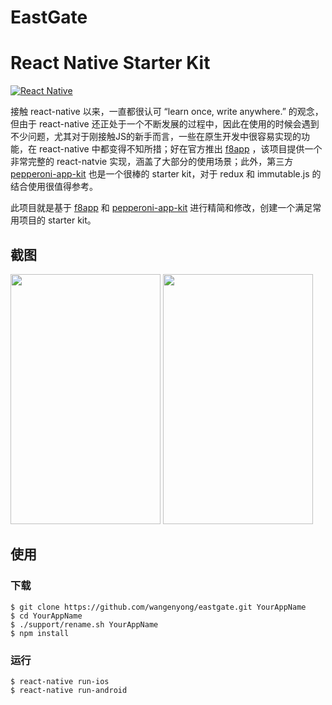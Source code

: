 # EastGate
React Native Starter Kit
===
[![React Native](https://img.shields.io/badge/react%20native-0.30-brightgreen.svg)](https://github.com/facebook/react-native)

接触 react-native 以来，一直都很认可 “learn once, write anywhere.” 的观念，但由于 react-native 还正处于一个不断发展的过程中，因此在使用的时候会遇到不少问题，尤其对于刚接触JS的新手而言，一些在原生开发中很容易实现的功能，在 react-native 中都变得不知所措；好在官方推出 [f8app](https://github.com/fbsamples/f8app) ，该项目提供一个非常完整的 react-natvie 实现，涵盖了大部分的使用场景；此外，第三方 [pepperoni-app-kit](https://github.com/futurice/pepperoni-app-kit) 也是一个很棒的 starter kit，对于 redux 和 immutable.js 的结合使用很值得参考。

此项目就是基于 [f8app](https://github.com/fbsamples/f8app) 和 [pepperoni-app-kit](https://github.com/futurice/pepperoni-app-kit) 进行精简和修改，创建一个满足常用项目的 starter kit。
 
## 截图
<img src="http://7xlphv.com1.z0.glb.clouddn.com/develop/eastgate/screenshot_android.png" width="240px" height="400px"/>  <img src="http://7xlphv.com1.z0.glb.clouddn.com/develop/eastgate/screenshot_ios.png" width="240px" height="400px"/>  

## 使用
### 下载
```
$ git clone https://github.com/wangenyong/eastgate.git YourAppName
$ cd YourAppName
$ ./support/rename.sh YourAppName
$ npm install
```
### 运行
```
$ react-native run-ios
$ react-native run-android
```
